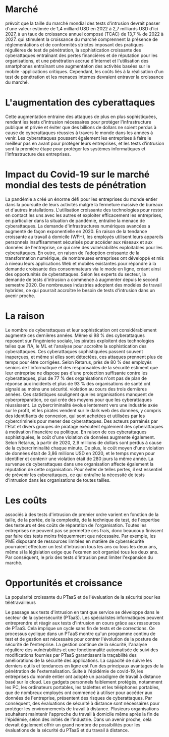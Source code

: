 # Marché

prévoit que la taille du marché mondial des tests d'intrusion devrait passer
d'une valeur estimée de 1,4 milliard USD en 2022 à 2,7 milliards USD d'ici
2027, à un taux de croissance annuel composé (TCAC) de 13,7 % de 2022 à 2027.
qui stimulent la croissance du marché comprennent la présence de
réglementations et de conformités strictes imposant des pratiques régulières de
test de pénétration, la sophistication croissante des cyberattaques entraînant
des pertes financières et de réputation pour les organisations, et une
pénétration accrue d'Internet et l'utilisation des smartphones entraînant une
augmentation des activités basées sur le mobile -applications critiques.
Cependant, les coûts liés à la réalisation d'un test de pénétration et les
menaces internes devraient entraver la croissance du marché.

# L'augmentation des cyberattaques

Cette augmentation entraine des attaques de plus en plus sophistiquées, rendant les tests d'intrusion nécessaires pour protéger l'infrastructure publique et privée et éviter que des billions de dollars ne soient perdus à cause de cyberattaques réussies à travers le monde dans les années à venir. Les cyberattaques poussent également les entreprises à faire le meilleur pas en avant pour protéger leurs entreprises, et les tests d'intrusion sont la première étape pour protéger les systèmes informatiques et
l'infrastructure des entreprises.

# Impact du Covid-19 sur le marché mondial des tests de pénétration

La pandémie a créé un énorme défi pour les entreprises du monde entier dans la poursuite de leurs activités malgré la fermeture massive de bureaux et d'autres
installations. L'utilisation croissante des technologies pour rester en contact
les uns avec les autres et exploiter efficacement les entreprises, en
particulier dans la situation de pandémie, entraîne la menace de cyberattaques.
La demande d'infrastructures numériques avancées a augmenté de façon
exponentielle en 2020. En raison de la tendance croissante au travail à
domicile (WFH), les employés utilisent leurs appareils personnels insuffisamment
sécurisés pour accéder aux réseaux et aux données de l'entreprise, ce qui crée
des vulnérabilités exploitables pour les cyberattaques. En outre, en raison de
l'adoption croissante de la transformation numérique, de nombreuses entreprises
ont développé et mis à niveau leurs applications Web et mobiles existantes pour
répondre à la demande croissante des consommateurs via le mode en ligne, créant
ainsi des opportunités de cyberattaques. Selon les experts du secteur, la
demande de tests d'intrusion a commencé à augmenter depuis le second semestre 2020. De nombreuses industries adoptent des modèles de travail hybrides, ce qui
pourrait accroître le besoin de tests d'intrusion dans un avenir proche.

# La raison

Le nombre de
cyberattaques et leur sophistication ont considérablement augmenté ces
dernières années. Même si 98 % des cyberattaques reposent sur l'ingénierie
sociale, les pirates exploitent des technologies telles que l'IA, le ML et
l'analyse pour accroître la sophistication des cyberattaques. Ces cyberattaques
sophistiquées passent souvent inaperçues, et même si elles sont détectées, ces
attaques prennent plus de temps pour être corrigées. Selon Retarus, près de
80 % des employés seniors de l'informatique et des responsables de la
sécurité estiment que leur entreprise ne dispose pas d'une protection
suffisante contre les cyberattaques, plus de 77 % des organisations n'ont
pas de plan de réponse aux incidents et plus de 93 % des organisations de
santé ont signalé au moins une sécurité. violation au cours des trois dernières
années. Ces statistiques soulignent que les organisations manquent de
cyberpréparation, ce qui crée des moyens pour que les cyberattaques
réussissent. La cybercriminalité évolue lentement vers une industrie axée sur
le profit, et les pirates vendent sur le dark web des données, y compris des
identifiants de connexion, qui sont achetées et utilisées par les
cybercriminels pour mener des cyberattaques. Des acteurs parrainés par l'État
et divers groupes de piratage exécutent également des cyberattaques à
motivation financière ou politique. En raison de ces cyberattaques
sophistiquées, le coût d'une violation de données augmente également. Selon
Retarus, à partir de 2020, 2,9 millions de dollars sont perdus à cause de la
cybercriminalité chaque minute. De plus, le coût moyen d'une violation de
données était de 3,86 millions USD en 2020, et le temps moyen pour identifier
et contenir une violation était de 280 jours la même année. La survenue de
cyberattaques dans une organisation affecte également la réputation de cette
organisation. Pour éviter de telles pertes, il est essentiel de prévenir les
cyberattaques, ce qui entraîne la nécessité de tests d'intrusion dans les
organisations de toutes tailles.

# Les coûts

associés à des tests d'intrusion de premier ordre varient en fonction de la
taille, de la portée, de la complexité, de la technique de test, de l'expertise
des testeurs et des coûts de réparation de l'organisation. Toutes les
entreprises ne peuvent pas se permettre ces frais, donc beaucoup finissent par
faire des tests moins fréquemment que nécessaire. Par exemple, les PME
disposant de ressources limitées en matière de cybersécurité pourraient
effectuer un test d'intrusion tous les ans ou tous les deux ans, même si la
législation exige que l'examen soit organisé tous les deux ans. Par conséquent,
le prix des tests d'intrusion peut limiter l'expansion du marché.

# Opportunités et croissance

La popularité croissante du PTaaS et de l'évaluation de la sécurité pour les
télétravailleurs

Le passage aux tests d'intrusion en tant que service se développe dans le secteur de la
cybersécurité (PTaaS). Les spécialistes informatiques peuvent entreprendre et
réagir aux tests d'intrusion en cours grâce aux ressources de PTaaS. Cela
implique un cycle sans fin de tests et de corrections. Ce processus cyclique
dans un PTaaS montre qu'un programme continu de test et de gestion est
nécessaire pour contrer l'évolution de la posture de sécurité de l'entreprise.
La gestion continue de la sécurité, l'analyse régulière des vulnérabilités et
une fonctionnalité automatisée de suivi des modifications fournies par PTaaS
garantissent la traçabilité des améliorations de la sécurité des applications.
La capacité de suivre les derniers outils et tendances en ligne est l'un des
principaux avantages de la pénétration de l'externalisation. Suite à l'épidémie
de covid-19, les entreprises du monde entier ont adopté un paradigme de travail
à distance basé sur le cloud. Les gadgets personnels faiblement protégés,
notamment les PC, les ordinateurs portables, les tablettes et les téléphones
portables, que de nombreux employés ont commencé à utiliser pour accéder aux
données de l'entreprise, présentent des risques de cyberattaques. Par
conséquent, des évaluations de sécurité à distance sont nécessaires pour
protéger les environnements de travail à distance. Plusieurs organisations
souhaitent maintenir l'approche du travail à domicile même après la fin de
l'épidémie, selon des initiés de l'industrie. Dans un avenir proche, cela devrait
également offrir un grand nombre de possibilités pour les évaluations de la
sécurité du PTaaS et du travail à distance.
